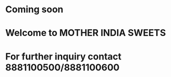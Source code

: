 # Coming soon
# Welcome to MOTHER INDIA SWEETS 
# For further inquiry contact 8881100500/8881100600
